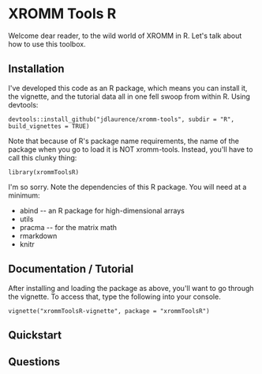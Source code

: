 # XROMM Tools R

Welcome dear reader, to the wild world of XROMM in R. Let's talk about how to use this toolbox. 

## Installation
I've developed this code as an R package, which means you can install it, the vignette, and the tutorial data all in one fell swoop from within R.
Using devtools:

```
devtools::install_github("jdlaurence/xromm-tools", subdir = "R", build_vignettes = TRUE)
```

Note that because of R's package name requirements, the name of the package when you go to load it is NOT xromm-tools. Instead, you'll have to call this clunky thing:
```
library(xrommToolsR)
```
I'm so sorry.
Note the dependencies of this R package. You will need at a minimum:
* abind  -- an R package for high-dimensional arrays
* utils
* pracma -- for the matrix math
* rmarkdown
* knitr


## Documentation / Tutorial
After installing and loading the package as above, you'll want to go through the vignette. To access that, type the following into your console.
```
vignette("xrommToolsR-vignette", package = "xrommToolsR")
```

## Quickstart

## Questions

